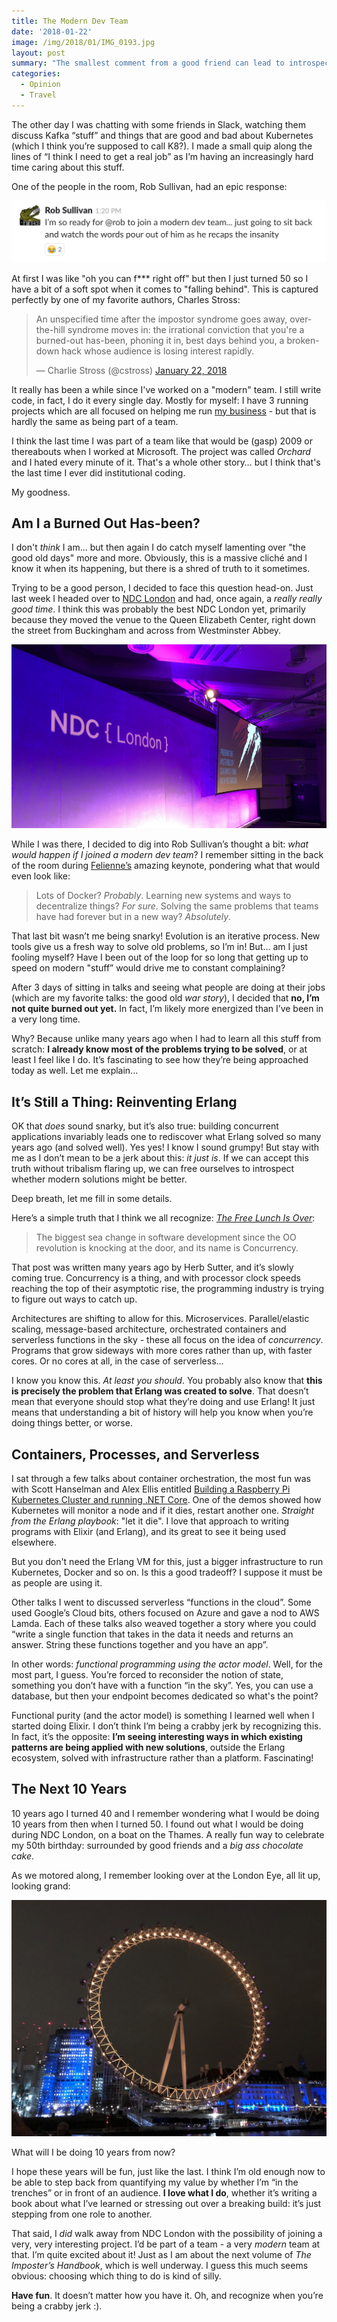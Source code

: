 ```yaml
---
title: The Modern Dev Team
date: '2018-01-22'
image: /img/2018/01/IMG_0193.jpg
layout: post
summary: "The smallest comment from a good friend can lead to introspecting your life choices. This just happened to me!"
categories:
  - Opinion
  - Travel
---
```


The other day I was chatting with some friends in Slack, watching them discuss Kafka “stuff” and things that are good and bad about Kubernetes (which I think you’re supposed to call K8?). I made a small quip along the lines of “I think I need to get a real job” as I’m having an increasingly hard time caring about this stuff.

One of the people in the room, Rob Sullivan, had an epic response:

![img-alternative-text](/img/1516635749.png)

At first I was like "oh you can f\*\*\* right off" but then I just turned 50 so I have a bit of a soft spot when it comes to "falling behind". This is captured perfectly by one of my favorite authors, Charles Stross:

<blockquote class="twitter-tweet" data-lang="en"><p lang="en" dir="ltr">An unspecified time after the impostor syndrome goes away, over-the-hill syndrome moves in: the irrational conviction that you're a burned-out has-been, phoning it in, best days behind you, a broken-down hack whose audience is losing interest rapidly.</p>— Charlie Stross (@cstross) <a href="https://twitter.com/cstross/status/955403735521521664?ref_src=twsrc%5Etfw">January 22, 2018</a></blockquote>

<script async src="https://platform.twitter.com/widgets.js" charset="utf-8"></script>

It really has been a while since I've worked on a "modern" team. I still write code, in fact, I do it every single day. Mostly for myself: I have 3 running projects which are all focused on helping me run [my business](https://bigmachine.io) - but that is hardly the same as being part of a team.

I think the last time I was part of a team like that would be (gasp) 2009 or thereabouts when I worked at Microsoft. The project was called _Orchard_ and I hated every minute of it. That's a whole other story… but I think that's the last time I ever did institutional coding.

My goodness.

## Am I a Burned Out Has-been?

I don't _think_ I am… but then again I do catch myself lamenting over "the good old days" more and more. Obviously, this is a massive cliché and I know it when its happening, but there is a shred of truth to it sometimes.

Trying to be a good person, I decided to face this question head-on. Just last week I headed over to [NDC London](http://ndc-london.com) and had, once again, a _really really good time_. I think this was probably the best NDC London yet, primarily because they moved the venue to the Queen Elizabeth Center, right down the street from Buckingham and across from Westminster Abbey.

![](/img/ndc-stage.jpg)

While I was there, I decided to dig into Rob Sullivan’s thought a bit: _what would happen if I joined a modern dev team_? I remember sitting in the back of the room during [Felienne’s](http://www.felienne.com) amazing keynote, pondering what that would even look like:

> Lots of Docker? _Probably_. Learning new systems and ways to decentralize things? _For sure_. Solving the same problems that teams have had forever but in a new way? _Absolutely_.

That last bit wasn’t me being snarky! Evolution is an iterative process. New tools give us a fresh way to solve old problems, so I’m in! But… am I just fooling myself? Have I been out of the loop for so long that getting up to speed on modern "stuff” would drive me to constant complaining?

After 3 days of sitting in talks and seeing what people are doing at their jobs (which are my favorite talks: the good old _war story_), I decided that **no, I’m not quite burned out yet.** In fact, I’m likely more energized than I’ve been in a very long time.

Why? Because unlike many years ago when I had to learn all this stuff from scratch: **I already know most of the problems trying to be solved**, or at least I feel like I do. It’s fascinating to see how they’re being approached today as well. Let me explain...

## It’s Still a Thing: Reinventing Erlang

OK that _does_ sound snarky, but it’s also true: building concurrent applications invariably leads one to rediscover what Erlang solved so many years ago (and solved well). Yes yes! I know I sound grumpy! But stay with me as I don’t mean to be a jerk about this: _it just is_. If we can accept this truth without tribalism flaring up, we can free ourselves to introspect whether modern solutions might be better.

Deep breath, let me fill in some details.

Here’s a simple truth that I think we all recognize: _[The Free Lunch Is Over](http://www.gotw.ca/publications/concurrency-ddj.htm)_:

> The biggest sea change in software development since the OO revolution is knocking at the door, and its name is Concurrency.

That post was written many years ago by Herb Sutter, and it’s slowly coming true. Concurrency is a thing, and with processor clock speeds reaching the top of their asymptotic rise, the programming industry is trying to figure out ways to catch up.

Architectures are shifting to allow for this. Microservices. Parallel/elastic scaling, message-based architecture, orchestrated containers and serverless functions in the sky - these all focus on the idea of _concurrency_. Programs that grow sideways with more cores rather than up, with faster cores. Or no cores at all, in the case of serverless...

I know you know this. _At least you should_. You probably also know that **this is precisely the problem that Erlang was created to solve**. That doesn’t mean that everyone should stop what they’re doing and use Erlang! It just means that understanding a bit of history will help you know when you’re doing things better, or worse.

## Containers, Processes, and Serverless

I sat through a few talks about container orchestration, the most fun was with Scott Hanselman and Alex Ellis entitled [Building a Raspberry Pi Kubernetes Cluster and running .NET Core](https://ndc-london.com/talk/building-a-raspberry-pi-kubernetes-cluster-and-running-.net-core/). One of the demos showed how Kubernetes will monitor a node and if it dies, restart another one. _Straight from the Erlang playbook_: "let it die". I love that approach to writing programs with Elixir (and Erlang), and its great to see it being used elsewhere.

But you don't need the Erlang VM for this, just a bigger infrastructure to run Kubernetes, Docker and so on. Is this a good tradeoff? I suppose it must be as people are using it.

Other talks I went to discussed serverless “functions in the cloud”. Some used Google’s Cloud bits, others focused on Azure and gave a nod to AWS Lamda. Each of these talks also weaved together a story where you could “write a single function that takes in the data it needs and returns an answer. String these functions together and you have an app”.

In other words: _functional programming using the actor model_. Well, for the most part, I guess. You’re forced to reconsider the notion of state, something you don’t have with a function “in the sky”. Yes, you can use a database, but then your endpoint becomes dedicated so what's the point?

Functional purity (and the actor model) is something I learned well when I started doing Elixir. I don’t think I’m being a crabby jerk by recognizing this. In fact, it’s the opposite: **I’m seeing interesting ways in which existing patterns are being applied with new solutions**, outside the Erlang ecosystem, solved with infrastructure rather than a platform. Fascinating!

## The Next 10 Years

10 years ago I turned 40 and I remember wondering what I would be doing 10 years from then when I turned 50. I found out what I would be doing during NDC London, on a boat on the Thames. A really fun way to celebrate my 50th birthday: surrounded by good friends and a _big ass chocolate cake_.

As we motored along, I remember looking over at the London Eye, all lit up, looking grand:

![img-alternative-text](/img/1516638978.jpeg)

What will I be doing 10 years from now?

I hope these years will be fun, just like the last. I think I’m old enough now to be able to step back from quantifying my value by whether I’m “in the trenches” or in front of an audience. **I love what I do**, whether it’s writing a book about what I’ve learned or stressing out over a breaking build: it’s just stepping from one role to another.

That said, I _did_ walk away from NDC London with the possibility of joining a very, very interesting project. I’d be part of a team - a very _modern_ team at that. I’m quite excited about it! Just as I am about the next volume of _The Imposter’s Handbook_, which is well underway. I guess this much seems obvious: choosing which thing to do is kind of silly.

**Have fun**. It doesn’t matter how you have it. Oh, and recognize when you’re being a crabby jerk :).
